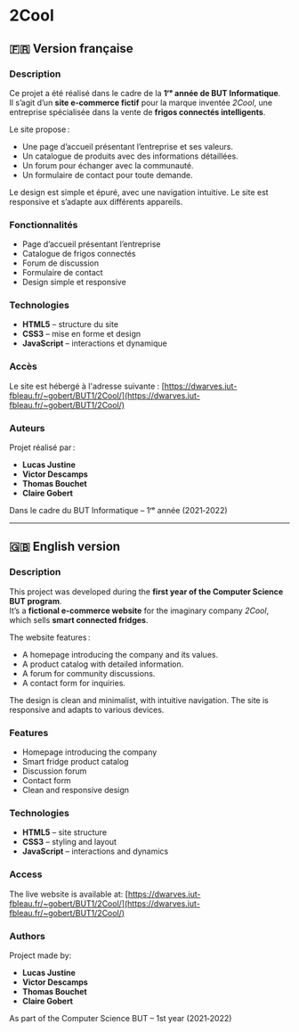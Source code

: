  # 2Cool

## 🇫🇷 Version française

### Description

Ce projet a été réalisé dans le cadre de la **1ʳᵉ année de BUT Informatique**.  
Il s’agit d’un **site e-commerce fictif** pour la marque inventée *2Cool*, une entreprise spécialisée dans la vente de **frigos connectés intelligents**.

Le site propose :
- Une page d’accueil présentant l’entreprise et ses valeurs.
- Un catalogue de produits avec des informations détaillées.
- Un forum pour échanger avec la communauté.
- Un formulaire de contact pour toute demande.

Le design est simple et épuré, avec une navigation intuitive. Le site est responsive et s’adapte aux différents appareils.

### Fonctionnalités

- Page d’accueil présentant l’entreprise  
- Catalogue de frigos connectés  
- Forum de discussion  
- Formulaire de contact  
- Design simple et responsive  

### Technologies

- **HTML5** – structure du site   
- **CSS3** – mise en forme et design   
- **JavaScript** – interactions et dynamique  

### Accès

Le site est hébergé à l'adresse suivante : [https://dwarves.iut-fbleau.fr/~gobert/BUT1/2Cool/](https://dwarves.iut-fbleau.fr/~gobert/BUT1/2Cool/)

### Auteurs  

Projet réalisé par :  
- **Lucas Justine**  
- **Victor Descamps**  
- **Thomas Bouchet**  
- **Claire Gobert**  

Dans le cadre du BUT Informatique – 1ʳᵉ année (2021‑2022)  

---

## 🇬🇧 English version

### Description

This project was developed during the **first year of the Computer Science BUT program**.  
It’s a **fictional e-commerce website** for the imaginary company *2Cool*, which sells **smart connected fridges**.

The website features :
- A homepage introducing the company and its values.
- A product catalog with detailed information.
- A forum for community discussions.
- A contact form for inquiries.

The design is clean and minimalist, with intuitive navigation. The site is responsive and adapts to various devices.

### Features

- Homepage introducing the company  
- Smart fridge product catalog  
- Discussion forum  
- Contact form  
- Clean and responsive design

### Technologies

- **HTML5** – site structure  
- **CSS3** – styling and layout  
- **JavaScript** – interactions and dynamics

### Access

The live website is available at: [https://dwarves.iut-fbleau.fr/~gobert/BUT1/2Cool/](https://dwarves.iut-fbleau.fr/~gobert/BUT1/2Cool/)
  
### Authors

Project made by:  
- **Lucas Justine**  
- **Victor Descamps**  
- **Thomas Bouchet**  
- **Claire Gobert**  

As part of the Computer Science BUT – 1st year (2021‑2022)
